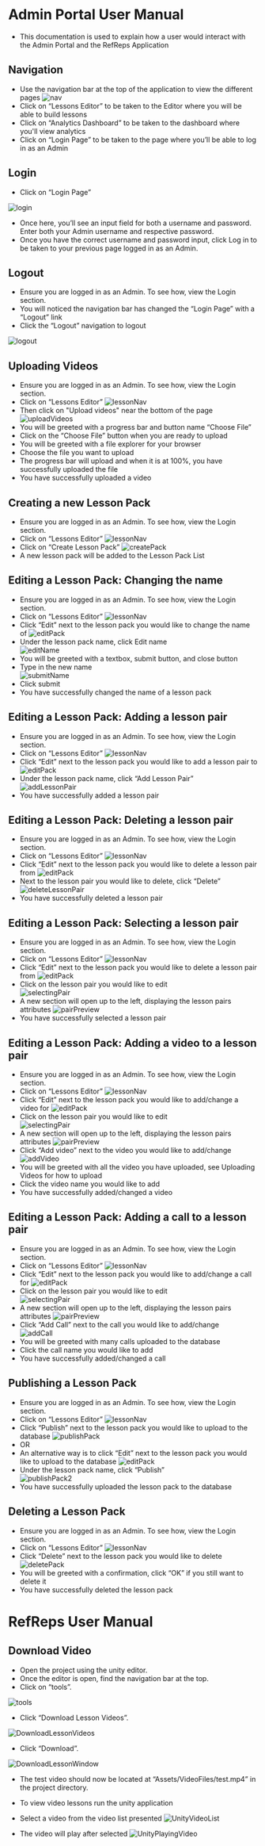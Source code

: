 # Admin Portal User Manual
- This documentation is used to explain how a user would interact with the Admin Portal and the RefReps Application

## Navigation
- Use the navigation bar at the top of the application to view the different pages
![nav](images/React/navbar.PNG)
- Click on “Lessons Editor” to be taken to the Editor where you will be able to build lessons
- Click on “Analytics Dashboard” to be taken to the dashboard where you'll view analytics 
- Click on “Login Page” to be taken to the page where you’ll be able to log in as an Admin

## Login
- Click on “Login Page”

![login](images/React/loginNav.jpg)
- Once here, you’ll see an input field for both a username and password. Enter both your Admin username and respective password.
- Once you have the correct username and password input, click Log in to be taken to your previous page logged in as an Admin.

## Logout
- Ensure you are logged in as an Admin. To see how, view the Login section.
- You will noticed the navigation bar has changed the “Login Page” with a “Logout” link
- Click the “Logout” navigation to logout

![logout](images/React/logoutNav.jpg)

## Uploading Videos
- Ensure you are logged in as an Admin. To see how, view the Login section.
- Click on “Lessons Editor” 
![lessonNav](images/React/lessonNav.jpg)
- Then click on "Upload videos" near the bottom of the page
![uploadVideos](images/React/uploadVideosButton.PNG)
- You will be greeted with a progress bar and button name “Choose File”
- Click on the “Choose File” button when you are ready to upload
- You will be greeted with a file explorer for your browser
- Choose the file you want to upload
- The progress bar will upload and when it is at 100%, you have successfully uploaded the file
- You have successfully uploaded a video

## Creating a new Lesson Pack
- Ensure you are logged in as an Admin. To see how, view the Login section.
- Click on “Lessons Editor”
![lessonNav](images/React/lessonNav.jpg)
- Click on “Create Lesson Pack”
![createPack](images/React/createPack.jpg)
- A new lesson pack will be added to the Lesson Pack List

## Editing a Lesson Pack: Changing the name
- Ensure you are logged in as an Admin. To see how, view the Login section.
- Click on “Lessons Editor”
![lessonNav](images/React/lessonNav.jpg)
- Click “Edit” next to the lesson pack you would like to change the name of
![editPack](images/React/editPack2.jpg)
- Under the lesson pack name, click Edit name                                                 
![editName](images/React/editName.jpg)
- You will be greeted with a textbox, submit button, and close button
- Type in the new name                                                              
![submitName](images/React/submitName.jpg)
- Click submit
- You have successfully changed the name of a lesson pack

## Editing a Lesson Pack: Adding a lesson pair
- Ensure you are logged in as an Admin. To see how, view the Login section.
- Click on “Lessons Editor”
![lessonNav](images/React/lessonNav.jpg)
- Click “Edit” next to the lesson pack you would like to add a lesson pair to
![editPack](images/React/editPack2.jpg)
- Under the lesson pack name, click “Add Lesson Pair”                                  
![addLessonPair](images/React/addLessonPair.jpg)
- You have successfully added a lesson pair

## Editing a Lesson Pack: Deleting a lesson pair
- Ensure you are logged in as an Admin. To see how, view the Login section.
- Click on “Lessons Editor”
![lessonNav](images/React/lessonNav.jpg)
- Click “Edit” next to the lesson pack you would like to delete a lesson pair from
![editPack](images/React/editPack2.jpg)
- Next to the lesson pair you would like to delete, click “Delete”                       
![deleteLessonPair](images/React/deletePair.jpg)
- You have successfully deleted a lesson pair

## Editing a Lesson Pack: Selecting a lesson pair
- Ensure you are logged in as an Admin. To see how, view the Login section.
- Click on “Lessons Editor”
![lessonNav](images/React/lessonNav.jpg)
- Click “Edit” next to the lesson pack you would like to delete a lesson pair from
![editPack](images/React/editPack2.jpg)
- Click on the lesson pair you would like to edit                     
![selectingPair](images/React/selectingPair.jpg)
- A new section will open up to the left, displaying the lesson pairs attributes
![pairPreview](images/React/pairPreview.jpg)
- You have successfully selected a lesson pair

## Editing a Lesson Pack: Adding a video to a lesson pair
- Ensure you are logged in as an Admin. To see how, view the Login section.
- Click on “Lessons Editor”
![lessonNav](images/React/lessonNav.jpg)
- Click “Edit” next to the lesson pack you would like to add/change a video for
![editPack](images/React/editPack2.jpg)
- Click on the lesson pair you would like to edit                     
![selectingPair](images/React/selectingPair.jpg)
- A new section will open up to the left, displaying the lesson pairs attributes
![pairPreview](images/React/pairPreview.jpg)
- Click “Add video” next to the video you would like to add/change                           
![addVideo](images/React/addCallVideo.jpg)
- You will be greeted with all the video you have uploaded, see Uploading Videos for how to upload
- Click the video name you would like to add
- You have successfully added/changed a video

## Editing a Lesson Pack: Adding a call to a lesson pair
- Ensure you are logged in as an Admin. To see how, view the Login section.
- Click on “Lessons Editor”
![lessonNav](images/React/lessonNav.jpg)
- Click “Edit” next to the lesson pack you would like to add/change a call for
![editPack](images/React/editPack2.jpg)
- Click on the lesson pair you would like to edit                     
![selectingPair](images/React/selectingPair.jpg)
- A new section will open up to the left, displaying the lesson pairs attributes
![pairPreview](images/React/pairPreview.jpg)
- Click “Add Call” next to the call you would like to add/change                          
![addCall](images/React/addNewCall.jpg)
- You will be greeted with many calls uploaded to the database
- Click the call name you would like to add
- You have successfully added/changed a call


## Publishing a Lesson Pack
- Ensure you are logged in as an Admin. To see how, view the Login section.
- Click on “Lessons Editor”
![lessonNav](images/React/lessonNav.jpg)
- Click “Publish” next to the lesson pack you would like to upload to the database
![publishPack](images/React/publishPack.jpg)
- OR
- An alternative way is to click “Edit” next to the lesson pack you would like to upload to the database
![editPack](images/React/editPack2.jpg)
- Under the lesson pack name, click “Publish”                                       
![publishPack2](images/React/publishPack2.jpg)
- You have successfully uploaded the lesson pack to the database

## Deleting a Lesson Pack
- Ensure you are logged in as an Admin. To see how, view the Login section.
- Click on “Lessons Editor”
![lessonNav](images/React/lessonNav.jpg)
- Click “Delete” next to the lesson pack you would like to delete
![deletePack](images/React/deletePack.jpg)
- You will be greeted with a confirmation, click “OK” if you still want to delete it 
- You have successfully deleted the lesson pack


# RefReps User Manual
## Download Video
- Open the project using the unity editor.
- Once the editor is open, find the navigation bar at the top.
- Click on “tools”.

![tools](images/tools.png)
- Click “Download Lesson Videos”.

![DownloadLessonVideos](images/DownloadLessonVideos.png)
- Click “Download”.

![DownloadLessonWindow](images/DownloadLessonWindow.png)
- The test video should now be located at “Assets/VideoFiles/test.mp4” in the project directory.

- To view video lessons run the unity application
- Select a video from the video list presented
![UnityVideoList](images/UnityVideoList.PNG)

- The video will play after selected
![UnityPlayingVideo](images/UnityPlayingVideo.PNG)
